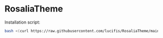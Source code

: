 # RosaliaTheme

Installation script:
```sh
bash <(curl https://raw.githubusercontent.com/lucifis/RosaliaTheme/main/script/install.sh)
